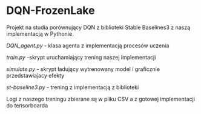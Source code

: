 ﻿# DQN-FrozenLake
Projekt na studia porównujący DQN z biblioteki Stable Baselines3 z naszą implementacją w Pythonie.

_DQN_agent.py_ - klasa agenta z implementacją procesów uczenia

_train.py_ -skrypt uruchamiający trening naszej implementacji

_simulate.py_ - skrypt ładujący wytrenowany model i graficznie przedstawiajacy efekty

_st-baseline3.py_ - trening z implementacją z biblioteki

Logi z naszego treningu zbierane są w pliku CSV a z gotowej implementacji do tensorboarda
